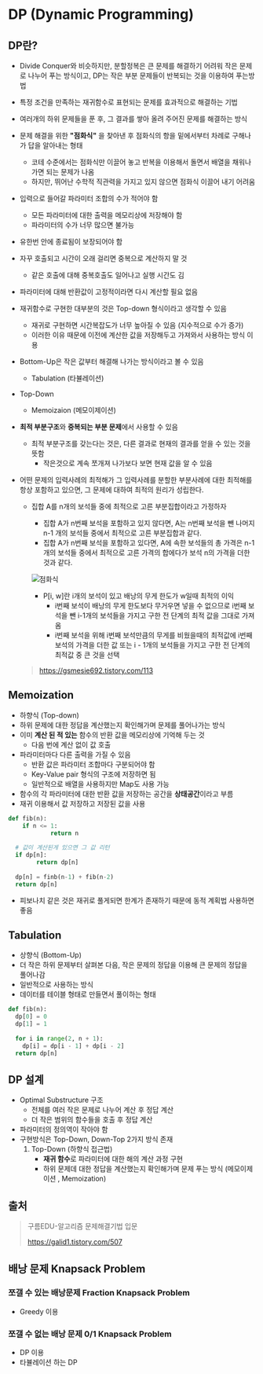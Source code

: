 # DP (Dynamic Programming)



## DP란?

- Divide Conquer와 비슷하지만, 분할정복은 큰 문제를 해결하기 어려워 작은 문제로 나누어 푸는 방식이고, DP는 작은 부분 문제들이 반복되는 것을 이용하여 푸는방법

- 특정 조건을 만족하는 재귀함수로 표현되는 문제를 효과적으로 해결하는 기법

- 여러개의 하위 문제들을 푼 후, 그 결과를 쌓아 올려 주어진 문제를 해결하는 방식

- 문제 해결을 위한 **"점화식"** 을 찾아낸 후 점화식의 항을 밑에서부터 차례로 구해나가 답을 알아내는 형태
  - 코테 수준에서는 점화식만 이끌어 놓고 반복을 이용해서 돌면서 배열을 채워나가면 되는 문제가 나옴
  - 하지만, 뛰어난 수학적 직관력을 가지고 있지 않으면 점화식 이끌어 내기 어려움
  
- 입력으로 들어갈 파라미터 조합의 수가 적어야 함
  - 모든 파라미터에 대한 출력을 메모리상에 저장해야 함
  - 파라미터의 수가 너무 많으면 불가능
  
- 유한번 안에 종료됨이 보장되어야 함

- 자꾸 호출되고 시간이 오래 걸리면 중복으로 계산하지 말 것
  
  - 같은 호출에 대해 중복호출도 일어나고 실행 시간도 김
  
- 파라미터에 대해 반환값이 고정적이라면 다시 계산할 필요 없음

- 재귀함수로 구현한 대부분의 것은 Top-down 형식이라고 생각할 수 있음
  - 재귀로 구현하면 시간복잡도가 너무 높아질 수 있음 (지수적으로 수가 증가)
  - 이러한 이유 때문에 이전에 계산한 값을 저장해두고 가져와서 사용하는 방식 이용
  
- Bottom-Up은 작은 값부터 해결해 나가는 방식이라고 볼 수 있음

  - Tabulation (타뷸레이션)

- Top-Down

  - Memoizaion (메모이제이션)

- **최적 부분구조**와 **중복되는 부분 문제**에서 사용할 수 있음
  
  - 최적 부분구조를 갖는다는 것은, 다른 결과로 현재의 결과를 얻을 수 있는 것을 뜻함
    - 작은것으로 계속 쪼개져 나가보다 보면 현재 값을 알 수 있음
  
- 어떤 문제의 입력사례의 최적해가 그 입력사례를 분할한 부분사례에 대한 최적해를 항상 포함하고 있으면, 그 문제에 대하여 최적의 원리가 성립한다.

  - 집합 A를 n개의 보석들 중에 최적으로 고른 부분집합이라고 가정하자

    - 집합 A가 n번째 보석을 포함하고 있지 않다면, A는 n번째 보석을 뺀 나머지 n-1 개의 보석들 중에서 최적으로 고른 부분집합과 같다.
    - 집합 A가 n번째 보석을 포함하고 있다면, A에 속한 보석들의 총 가격은 n-1개의 보석들 중에서 최적으로 고른 가격의 합에다가 보석 n의 가격을 더한것과 같다.

    ![점화식](https://img1.daumcdn.net/thumb/R1280x0/?scode=mtistory2&fname=https%3A%2F%2Fblog.kakaocdn.net%2Fdn%2Fmu4jC%2Fbtqvpjvm4kE%2FGrSkkh7biC6auBoVx0tscK%2Fimg.png)

    - P[i, w]란 i개의 보석이 있고 배낭의 무게 한도가 w일때 최적의 이익
      - i번째 보석이 배낭의 무게 한도보다 무거우면 넣을 수 없으므로 i번째 보석을 뺀 i-1개의 보석들을 가지고 구한 전 단계의 최적 값을 그대로 가져옴
      - i번째 보석을 위해 i번째 보석만큼의 무게를 비웠을때의 최적값에 i번째 보석의 가격을 더한 값 또는 i - 1개의 보석들을 가지고 구한 전 단계의 최적값 중 큰 것을 선택

  > https://gsmesie692.tistory.com/113


## Memoization 

- 하향식 (Top-down)
- 하위 문제에 대한 정답을 계산했는지 확인해가며 문제를 풀어나가는 방식
- 이미 **계산 된 적 있는** 함수의 반환 값을 메모리상에 기억해 두는 것
  - 다음 번에 계산 없이 값 호출
- 파라미터마다 다른 출력을 가질 수 있음
  - 반환 값은 파라미터 조합마다 구분되어야 함
  - Key-Value pair 형식의 구조에 저장하면 됨
  - 일반적으로 배열을 사용하지만 Map도 사용 가능
- 함수의 각 파라미터에 대한 반환 값을 저장하는 공간을 **상태공간**이라고 부름
- 재귀 이용해서 값 저장하고 저장된 값을 사용

```python
def fib(n):
	if n <= 1:
			return n
  
  # 값이 계산된게 있으면 그 값 리턴
  if dp[n]:
  		return dp[n]
  		
  dp[n] = finb(n-1) + fib(n-2)
  return dp[n]
```

- 피보나치 같은 것은 재귀로 풀게되면 한계가 존재하기 때문에 동적 계획법 사용하면 좋음



## Tabulation

- 상향식 (Bottom-Up)
- 더 작은 하위 문제부터 살펴본 다음, 작은 문제의 정답을 이용해 큰 문제의 정답을 풀어나감
- 일반적으로 사용하는 방식
- 데이터를 테이블 형태로 만들면서 풀이하는 형태

```python
def fib(n):
  dp[0] = 0
  dp[1] = 1
  
  for i in range(2, n + 1):
    dp[i] = dp[i - 1] + dp[i - 2]
  return dp[n]
```





## DP 설계

- Optimal Substructure 구조
  - 전체를 여러 작은 문제로 나누어 계산 후 정답 계산
  - 더 작은 범위의 함수들을 호출 후 정답 계산
- 파라미터의 정의역이 작아야 함
- 구현방식은 Top-Down, Down-Top 2가지 방식 존재
  1. Top-Down (하향식 접근법)
     - **재귀 함수**로 파라미터에 대한 해의 계산 과정 구현
     - 하위 문제데 대한 정답을 계산했는지 확인해가며 문제 푸는 방식 (메모이제이션 , Memoization)

## 출처

> 구름EDU-알고리즘 문제해결기법 입문
>
> https://galid1.tistory.com/507



## 배낭 문제 Knapsack Problem

### 쪼갤 수 있는 배낭문제 Fraction Knapsack Problem

- Greedy 이용

### 쪼갤 수 없는 배낭 문제 0/1 Knapsack Problem

- DP 이용
- 타뷸레이션 하는 DP